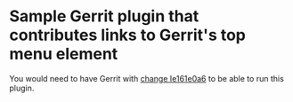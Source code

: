 Sample Gerrit plugin that contributes links to Gerrit's top menu element
=========

You would need to have Gerrit with [change Ie161e0a6](https://gerrit-review.googlesource.com/#/c/45444/) to be able to run this plugin.